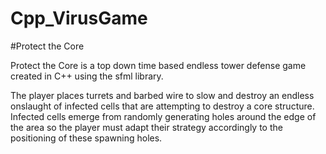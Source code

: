 # Cpp_VirusGame

#Protect the Core

Protect the Core is a top down time based endless tower defense game created in C++ using the sfml library.

The player places turrets and barbed wire to slow and destroy an endless onslaught 
of infected cells that are attempting to destroy a core structure.
Infected cells emerge from randomly generating holes around the edge of the area so
the player must adapt their strategy accordingly to the positioning of these spawning
holes.
